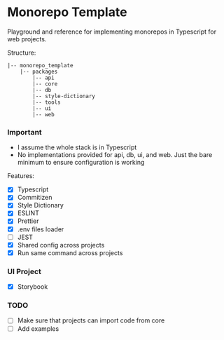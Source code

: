 # Monorepo Template

Playground and reference for implementing monorepos in Typescript for web projects.

Structure:

```
|-- monorepo_template
    |-- packages
        |-- api
        |-- core
        |-- db
        |-- style-dictionary
        |-- tools
        |-- ui
        |-- web
```

### Important
- I assume the whole stack is in Typescript
- No implementations provided for api, db, ui, and web. Just the bare minimum to ensure configuration is working

Features:

- [X] Typescript
- [X] Commitizen
- [X] Style Dictionary
- [X] ESLINT
- [X] Prettier
- [X] .env files loader
- [ ] JEST
- [X] Shared config across projects
- [X] Run same command across projects

### UI Project
- [X] Storybook

### TODO

- [ ] Make sure that projects can import code from core
- [ ] Add examples